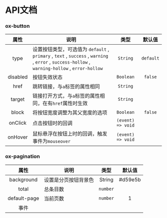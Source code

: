 # API文档

### ox-button


| 属性  | 说明 | 类型 | 默认值 |
| :---: | ---- |:--:|:--:|
| type | 设置按钮类型，可选值为 `default` , `primary` , `text` , `success` , `warning` , `error` , `success-hollow` , `warning-hollow` , `error-hollow` | `String` | `default` |
| disabled | 按钮失效状态 | `Boolean` | `false` |
| href | 跳转链接，与`a`标签的属性相同 | `String` | |
| target | 链接打开方式，与`a`标签的属性相同，在有`href`属性时生效 | `String` | |
| block | 将按钮宽度调整为其父宽度的选项 | `Boolean` | `false` |
| onClick | 点击按钮时的回调 | `(event) => void` |  |
| onHover | 鼠标悬浮在按钮上时的回调，触发事件为`mouseover` | `(event) => void` |  |

### ox-pagination


| 属性  | 说明 | 类型 | 默认值 |
| :---: | ---- |:--:|:--:|
| background | 设置是分页按钮背景色 | String | #d59e5b
| total | 总条目数 | `number` 
| default-page | 当前页数 | `number` | 1
| 事件
